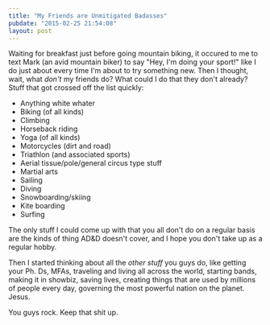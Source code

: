 ```yaml
---
title: "My Friends are Unmitigated Badasses"
pubdate: "2015-02-25 21:54:08"
layout: post
---
```


Waiting for breakfast just before going mountain biking, it occured to me to text Mark (an avid mountain biker) to say "Hey, I'm doing your sport!" like I do just about every time I'm about to try something new. Then I thought, wait, what *don't* my friends do? What could I do that they don't already? Stuff that got crossed off the list quickly:

 - Anything white whater
 - Biking (of all kinds)
 - Climbing
 - Horseback riding
 - Yoga (of all kinds)
 - Motorcycles (dirt and road)
 - Triathlon (and associated sports)
 - Aerial tissue/pole/general circus type stuff
 - Martial arts
 - Sailing
 - Diving
 - Snowboarding/skiing
 - Kite boarding
 - Surfing

The only stuff I could come up with that you all don't do on a regular basis are the kinds of thing AD&D doesn't cover, and I hope you don't take up as a regular hobby.

Then I started thinking about all the *other stuff* you guys do, like getting your Ph. Ds, MFAs, traveling and living all across the world, starting bands, making it in showbiz, saving lives, creating things that are used by millions of people every day, governing the most powerful nation on the planet. Jesus.


You guys rock. Keep that shit up.